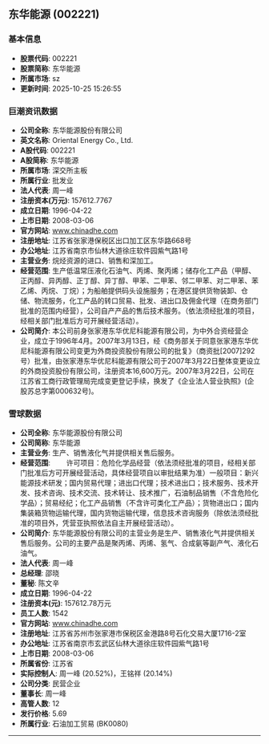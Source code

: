 ## 东华能源 (002221)

### 基本信息

- **股票代码**: 002221
- **股票简称**: 东华能源
- **所属市场**: sz
- **更新时间**: 2025-10-25 15:26:55

### 巨潮资讯数据

- **公司全称**: 东华能源股份有限公司
- **英文名称**: Oriental Energy Co., Ltd.
- **A股代码**: 002221
- **A股简称**: 东华能源
- **所属市场**: 深交所主板
- **所属行业**: 批发业
- **法人代表**: 周一峰
- **注册资本(万元)**: 157612.7767
- **成立日期**: 1996-04-22
- **上市日期**: 2008-03-06
- **官方网站**: www.chinadhe.com
- **注册地址**: 江苏省张家港保税区出口加工区东华路668号
- **办公地址**: 江苏省南京市仙林大道徐庄软件园紫气路1号
- **主营业务**: 烷烃资源的进口、销售和深加工。
- **经营范围**: 生产低温常压液化石油气、丙烯、聚丙烯；储存化工产品（甲醇、正丙醇、异丙醇、正丁醇、异丁醇、甲苯、二甲苯、邻二甲苯、对二甲苯、苯乙烯、丙烷、丁烷）；为船舶提供码头设施服务；在港区提供货物装卸、仓储、物流服务，化工产品的转口贸易、批发、进出口及佣金代理（在商务部门批准的范围内经营），公司自产产品的售后技术服务。（依法须经批准的项目，经相关部门批准后方可开展经营活动）。
- **公司简介**: 本公司前身张家港东华优尼科能源有限公司，为中外合资经营企业，成立于1996年4月。2007年3月13日，经《商务部关于同意张家港东华优尼科能源有限公司变更为外商投资股份有限公司的批复》（商资批[2007]292号）批准，由张家港东华优尼科能源有限公司于2007年3月22日整体变更设立的外商投资股份有限公司，注册资本16,600万元。2007年3月22日，公司在江苏省工商行政管理局完成变更登记手续，换发了《企业法人营业执照》(企股苏总字第000632号)。

### 雪球数据

- **公司全称**: 东华能源股份有限公司
- **公司简称**: 东华能源
- **主营业务**: 生产、销售液化气并提供相关售后服务。
- **经营范围**: 　　许可项目：危险化学品经营（依法须经批准的项目，经相关部门批准后方可开展经营活动，具体经营项自以审批结果为准）一般项目：新兴能源技术研发；国内贸易代理；进出口代理；技术进出口；技术服务、技术开发、技术咨询、技术交流、技术转让、技术推广，石油制品销售（不含危险化学品）；贸易经纪；化工产品销售（不含许可类化工产品）；货物进出口；国内集装箱货物运输代理，国内货物运输代理，信息技术咨询服务（除依法须经批准的项目外，凭营亚执照依法自主开展经营活动）。
- **公司简介**: 东华能源股份有限公司的主营业务是生产、销售液化气并提供相关售后服务。公司的主要产品是聚丙烯、丙烯、氢气、合成氨等副产气、液化石油气。
- **法人代表**: 周一峰
- **总经理**: 邵晓
- **董秘**: 陈文辛
- **成立日期**: 1996-04-22
- **注册资本(元)**: 157612.78万元
- **员工人数**: 1542
- **官方网站**: www.chinadhe.com
- **注册地址**: 江苏省苏州市张家港市保税区金港路8号石化交易大厦1716-2室
- **办公地址**: 江苏省南京市玄武区仙林大道徐庄软件园紫气路1号
- **上市日期**: 2008-03-06
- **所属省份**: 江苏省
- **实际控制人**: 周一峰 (20.52%)，王铭祥 (20.14%)
- **公司分类**: 民营企业
- **董事长**: 周一峰
- **高管人数**: 12
- **发行价格**: 5.69
- **所属行业**: 石油加工贸易 (BK0080)

---